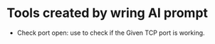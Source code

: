 # Tools created by wring AI prompt
- Check port open: use to check if the Given TCP port is working.
